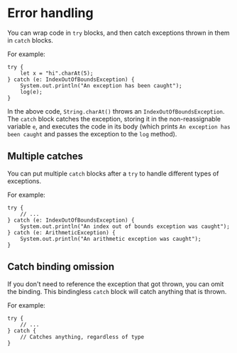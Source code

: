 # Error handling

You can wrap code in `try` blocks, and then catch exceptions thrown in them in `catch` blocks.

For example:

```sand
try {
    let x = "hi".charAt(5);
} catch (e: IndexOutOfBoundsException) {
    System.out.println("An exception has been caught");
    log(e);
}
```

In the above code, `String.charAt()` throws an `IndexOutOfBoundsException`.
The `catch` block catches the exception, storing it in the non-reassignable variable `e`, and executes the code in its body (which prints `An exception has been caught` and passes the exception to the `log` method).

## Multiple catches

You can put multiple `catch` blocks after a `try` to handle different types of exceptions.

For example:

```sand
try {
    // ...
} catch (e: IndexOutOfBoundsException) {
    System.out.println("An index out of bounds exception was caught");
} catch (e: ArithmeticException) {
    System.out.println("An arithmetic exception was caught");
}
```

## Catch binding omission

If you don't need to reference the exception that got thrown, you can omit the binding.
This bindingless `catch` block will catch anything that is thrown.

For example:

```sand
try {
    // ...
} catch {
    // Catches anything, regardless of type
}
```
